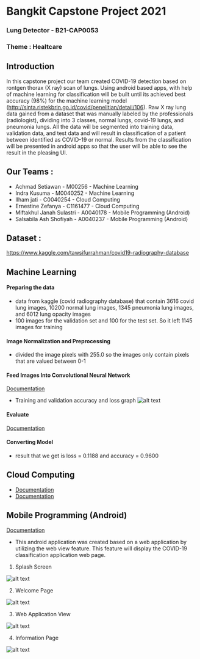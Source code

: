 # Bangkit Capstone Project 2021

### Lung Detector - B21-CAP0053
### Theme : Healtcare

## Introduction
In this capstone project our team created COVID-19 detection based on rontgen thorax (X ray) scan of lungs. Using android based apps, with help of machine learning for classification will be built until its achieved best accuracy (98%) for the machine learning model (http://sinta.ristekbrin.go.id/covid/penelitian/detail/106). 
Raw X ray lung data gained from a dataset that was manually labeled by the professionals (radiologist), dividing into 3 classes, normal lungs, covid-19 lungs, and pneumonia lungs.  All the data will be segmented into training data, validation data, and test data and will result in classification of a patient between identified as COVID-19 or normal. Results from the classification will be presented in android apps so that the user will be able to see the result in the pleasing UI.

## Our Teams :
- Achmad Setiawan - M00256 - Machine Learning 
- Indra Kusuma - M0040252 -  Machine Learning 
- Ilham jati - C0040254 - Cloud Computing 
- Ernestine Zefanya - C1161477 - Cloud Computing 
- Miftakhul Janah Sulastri -  A0040178 - Mobile Programming (Android) 
- Salsabila Ash Shofiyah - A0040237 - Mobile Programming (Android) 

## Dataset : 
https://www.kaggle.com/tawsifurrahman/covid19-radiography-database


## Machine Learning 
#### Preparing the data
- data from kaggle (covid radiography database) that contain 3616 covid lung images, 10200 normal lung images, 1345 pneumonia lung images, and 6012 lung opacity images
- 100 images for the validation set and 100 for the test set. So it left 1145 images for training
#### Image Normalization and Preprocessing
- divided the image pixels with 255.0 so the images only contain pixels that are valued between 0-1
#### Feed Images Into Convolutional Neural Network
[Documentation](https://github.com/SalsabilaAsh/Lung-Detector-Application/blob/main/main.py)
- Training and validation accuracy and loss graph
![alt text](https://github.com/SalsabilaAsh/Lung-Detector-Application/blob/main/images/model.PNG)
#### Evaluate
[Documentation](https://github.com/SalsabilaAsh/Lung-Detector-Application/blob/main/evaluate.py)
#### Converting Model
- result that we get is loss = 0.1188 and accuracy = 0.9600

## Cloud Computing 
- [Documentation](https://github.com/SalsabilaAsh/Lung-Detector-Application/blob/main/index.html)
- [Documentation](https://github.com/SalsabilaAsh/Lung-Detector-Application/blob/main/index.js)

## Mobile Programming (Android)
[Documentation](https://github.com/SalsabilaAsh/Lung-Detector-Application/tree/master)
- This android application was created based on a web application by utilizing the web view feature. This feature will display the COVID-19 classification application web page.
1. Splash Screen

![alt text](https://github.com/SalsabilaAsh/Lung-Detector-Application/blob/main/images/image1.PNG)

2. Welcome Page

![alt text](https://github.com/SalsabilaAsh/Lung-Detector-Application/blob/main/images/image2.PNG)

3. Web Application View

![alt text](https://github.com/SalsabilaAsh/Lung-Detector-Application/blob/main/images/image3.PNG)

4. Information Page

![alt text](https://github.com/SalsabilaAsh/Lung-Detector-Application/blob/main/images/image4.PNG)
